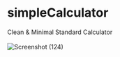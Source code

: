 # simpleCalculator
Clean &amp; Minimal Standard Calculator
<br><br>
![Screenshot (124)](https://user-images.githubusercontent.com/98185555/164796218-3ef8b755-5866-4f89-8161-3bd3ce672477.png)
